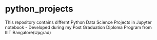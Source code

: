 # python_projects
This repository contains differnt Python Data Science Projects in Jupyter notebook - Developed during my Post Graduation Diploma Program from IIIT Bangalore(Upgrad)
